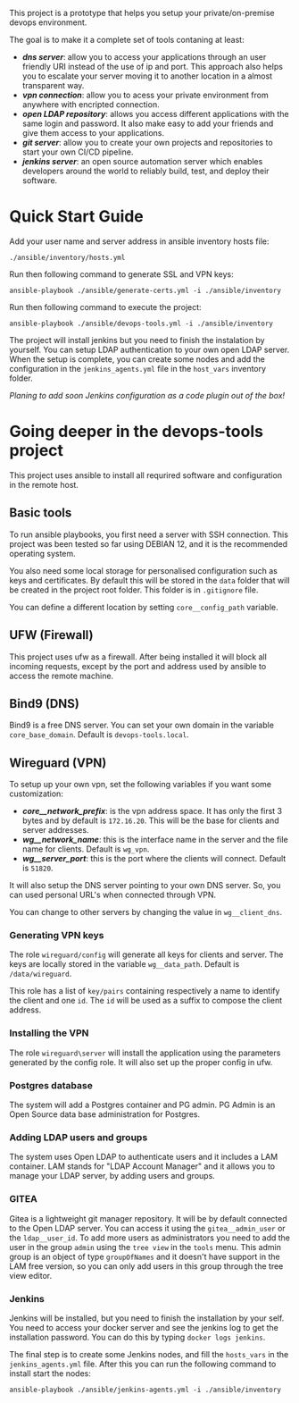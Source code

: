 
This project is a prototype that helps you setup your private/on-premise devops environment.

The goal is to make it a complete set of tools contaning at least:
- ***dns server***:  allow you to access your applications through an user friendly URI instead of the use of ip and port. This approach also helps you to escalate your server moving it to another location in a almost transparent way.
- ***vpn connection***: allow you to acess your private environment from anywhere with encripted connection.
- ***open LDAP repository***: allows you access different applications with the same login and password. It also make easy to add your friends and give them access to your applications.
- ***git server***: allow you to create your own projects and repositories to start your own CI/CD pipeline. 
- ***jenkins server***: an open source automation server which enables developers around the world to reliably build, test, and deploy their software.

# Quick Start Guide

Add your user name and server address in ansible inventory hosts file:
```
./ansible/inventory/hosts.yml
```

Run then following command to generate SSL and VPN keys:
```
ansible-playbook ./ansible/generate-certs.yml -i ./ansible/inventory
```

Run then following command to execute the project:
```
ansible-playbook ./ansible/devops-tools.yml -i ./ansible/inventory
```

The project will install jenkins but you need to finish the instalation by yourself.
You can setup LDAP authentication to your own open LDAP server.
When the setup is complete, you can create some nodes and add the configuration in the `jenkins_agents.yml` file in the `host_vars` inventory folder.

_Planing to add soon Jenkins configuration as a code plugin out of the box!_

# Going deeper in the devops-tools project

This project uses ansible to install all requrired software and configuration in the remote host.

## Basic tools

To run ansible playbooks, you first need a server with SSH connection. 
This project was been tested so far using DEBIAN 12, and it is the recommended operating system.

You also need some local storage for personalised configuration such as keys and certificates. By default this will be stored in the `data` folder that will be created in the project root folder. This folder is in `.gitignore` file.

You can define a different location by setting `core__config_path` variable.

## UFW (Firewall)

This project uses ufw as a firewall. After being installed it will block all incoming requests, except by the port and address used by ansible to access the remote machine.

## Bind9 (DNS)

Bind9 is a free DNS server.
You can set your own domain in the variable `core_base_domain`. Default is `devops-tools.local`.

## Wireguard (VPN)

To setup up your own vpn, set the following variables if you want some customization:
- ***core__network_prefix***: is the vpn address space. It has only the first 3 bytes and by default is `172.16.20`. This will be the base for clients and server addresses.
- ***wg__network_name***: this is the interface name in the server and the file name for clients. Default is `wg_vpn`.
- ***wg__server_port***: this is the port where the clients will connect.  Default is `51820`.

It will also setup the DNS server pointing to your own DNS server. So, you can used personal URL's when connected through VPN.

You can change to other servers by changing the value in `wg__client_dns`.

### Generating VPN keys

The role `wireguard/config` will generate all keys for clients and server. The keys are locally stored in the variable `wg__data_path`. Default is `/data/wireguard`.

This role has a list of `key/pairs` containing respectively a name to identify the client and one `id`. The `id` will be used as a suffix to compose the client address.

### Installing the VPN

The role `wireguard\server` will install the application using the parameters generated by the config role. It will also set up the proper config in ufw.

### Postgres database

The system will add a Postgres container and PG admin.
PG Admin is an Open Source data base administration for Postgres.

### Adding LDAP users and groups

The system uses Open LDAP to authenticate users and it includes a LAM container.
LAM stands for "LDAP Account Manager" and it allows you to manage your LDAP server, by adding users and groups.

### GITEA

Gitea is a lightweight git manager repository.
It will be by default connected to the Open LDAP server.
You can access it using the `gitea__admin_user` or the `ldap__user_id`.
To add more users as administrators you need to add the user in the group `admin` using the `tree view` in the `tools` menu.
This admin group is an object of type `groupOfNames` and it doesn't have support in the LAM free version, so you can only add users in this group through the tree view editor.

### Jenkins

Jenkins will be installed, but you need to finish the installation by your self.
You need to access your docker server and see the jenkins log to get the installation password. You can do this by typing `docker logs jenkins`.

The final step is to create some Jenkins nodes, and fill the `hosts_vars` in the `jenkins_agents.yml` file.
After this you can run the following command to install start the nodes: 

```
ansible-playbook ./ansible/jenkins-agents.yml -i ./ansible/inventory
```

